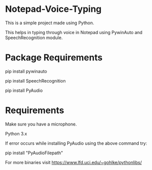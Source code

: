 # Notepad-Voice-Typing

This is a simple project made using Python.

This helps in typing through voice in Notepad using PywinAuto and SpeechRecognition module.

# Package Requirements
pip install pywinauto

pip install SpeechRecognition

pip install PyAudio

# Requirements
Make sure you have a microphone.

Python 3.x

If error occurs while installing PyAudio using the above command try:

pip install "PyAudioFilepath"

For more binaries visit https://www.lfd.uci.edu/~gohlke/pythonlibs/
